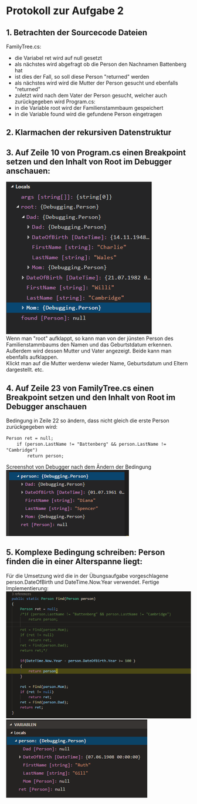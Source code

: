 # Protokoll zur Aufgabe 2

## 1. Betrachten der Sourcecode Dateien
FamilyTree.cs: 
* die Variabel ret wird auf null gesetzt
* als nächstes wird abgefragt ob die Person den Nachnamen Battenberg hat
* ist dies der Fall, so soll diese Person "returned" werden
* als nächstes wird wird die Mutter der Person gesucht und ebenfalls "returned"
* zuletzt wird nach dem Vater der Person gesucht, welcher auch zurückgegeben wird
Program.cs:
* in die Variable root wird der Familienstammbaum gespeichert
* in die Variable found wird die gefundene Person eingetragen
    
## 2. Klarmachen der rekursiven Datenstruktur
## 3. Auf Zeile 10 von Program.cs einen Breakpoint setzen und den Inhalt von Root im Debugger anschauen:
![ScreenshotEins](screen1.png "Darstellung nach dem Debuggen")  
Wenn man "root" aufklappt, so kann man von der jünsten Person des Familienstammbaums den Namen und das Geburtstdatum erkennen. Außerdem wird dessen Mutter und Vater angezeigt. Beide kann man ebenfalls aufklappen.  
Klickt man auf die Mutter werdenw wieder Name, Geburtsdatum und Eltern dargestellt. etc.
## 4. Auf Zeile 23 von FamilyTree.cs einen Breakpoint setzen und den Inhalt von Root im Debugger anschauen
Bedingung in Zeile 22 so ändern, dass nicht gleich die erste Person zurückgegeben wird:
```
Person ret = null;
    if (person.LastName != "Battenberg" && person.LastName != "Cambridge")
        return person;
```
Screenshot von Debugger nach dem Ändern der Bedingung  
![ScreenshotZwei](screen2.PNG "Darstellung nach dem Debuggen")
## 5. Komplexe Bedingung schreiben: Person finden die in einer Alterspanne liegt:
Für die Umsetzung wird die in der Übungsaufgabe vorgeschlagene person.DateOfBirth und DateTime.Now.Year verwendet.
Fertige Implementierung:  
![ScreenshotDrei](screen3.PNG "Bedingung Altersspanne")  
![ScreenshotVier](screen4.PNG "Darstellung nach dem Debuggen")


    

